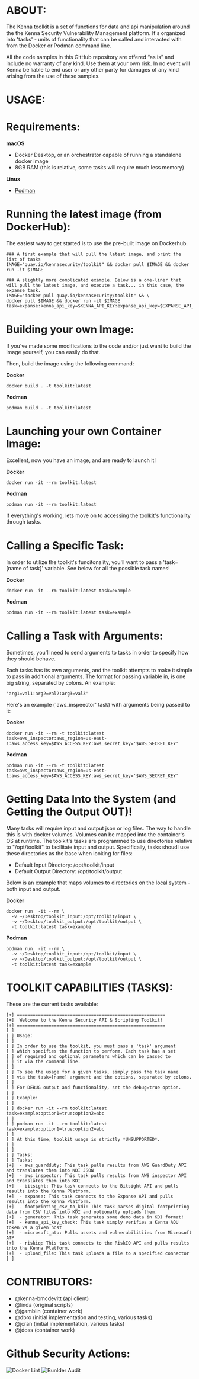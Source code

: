 
ABOUT:
======

The Kenna toolkit is a set of functions for data and api manipulation around the the Kenna Security Vulnerability Management platform.  It's organized into 'tasks' - units of functionality that can be called and interacted with from the Docker or Podman command line.

All the code samples in this GitHub repository are offered “as is” and include no warranty of any kind. Use them at your own risk. In no event will Kenna be liable to end user or any other party for damages of any kind arising from the use of these samples.


USAGE:
======

Requirements:
=============

**macOS**
  - Docker Desktop, or an orchestrator capable of running a standalone docker image
  - 8GB RAM (this is relative, some tasks will require much less memory)

**Linux**
  - [Podman](https://podman.io/)


Running the latest image (from DockerHub):
==========================================

The easiest way to get started is to use the pre-built image on Dockerhub. 

```
### A first example that will pull the latest image, and print the list of tasks
IMAGE="quay.io/kennasecurity/toolkit" && docker pull $IMAGE && docker run -it $IMAGE
```

```
### A slightly more complicated example. Below is a one-liner that will pull the latest image, and execute a task... in this case, the expanse task.
IMAGE="docker pull quay.io/kennasecurity/toolkit" && \
docker pull $IMAGE && docker run -it $IMAGE task=expanse:kenna_api_key=$KENNA_API_KEY:expanse_api_key=$EXPANSE_API_KEY
```

Building your own Image:
========================

If you've made some modifications to the code and/or just want to build the image yourself, you can easily do that.

Then, build the image using the following command:


**Docker**

```
docker build . -t toolkit:latest
```

**Podman**

```
podman build . -t toolkit:latest
```

Launching your own Container Image:
================================

Excellent, now you have an image, and are ready to launch it!


**Docker**

```
docker run -it --rm toolkit:latest
```

**Podman**

```
podman run -it --rm toolkit:latest
```


If everything's working, lets move on to accessing the toolkit's functionality through tasks.


Calling a Specific Task:
========================

In order to utilize the toolkit's funcitonality, you'll want to pass a 'task=[name of task]' variable. See below for all the possible task names!

**Docker**

```
docker run -it --rm toolkit:latest task=example
```

**Podman**

```
podman run -it --rm toolkit:latest task=example
```

Calling a Task with Arguments:
==============================

Sometimes, you'll need to send arguments to tasks in order to specify how they should behave.

Each tasks has its own arguments, and the toolkit attempts to make it simple to pass in additional arguments. The format for passing variable in, is one big string, separated by colons. An example:

```
'arg1=val1:arg2=val2:arg3=val3'
```

Here's an example ('aws_inspeector' task) with arguments being passed to it:

**Docker**

```
docker run -it --rm -t toolkit:latest task=aws_inspector:aws_region=us-east-1:aws_access_key=$AWS_ACCESS_KEY:aws_secret_key='$AWS_SECRET_KEY'
```

**Podman**

```
podman run -it --rm -t toolkit:latest task=aws_inspector:aws_region=us-east-1:aws_access_key=$AWS_ACCESS_KEY:aws_secret_key='$AWS_SECRET_KEY'
```


Getting Data Into the System (and Getting the Output OUT)!
==========================================================

Many tasks will require input and output json or log files. The way to handle this is with docker volumes. Volumes can be mapped into the container's OS at runtime.  The toolkit's tasks are programmed to use directories relative to "/opt/toolkit" to facilitate input and output. Specifically, tasks shoudl use these directories as the base when looking for files:

 - Default Input Directory: /opt/toolkit/input
 - Default Output Directory: /opt/toolkit/output

Below is an example that maps volumes to directories on the local system - both input and output.

**Docker**

```
docker run  -it --rm \
  -v ~/Desktop/toolkit_input:/opt/toolkit/input \
  -v ~/Desktop/toolkit_output:/opt/toolkit/output \
  -t toolkit:latest task=example
```

**Podman**

```
podman run  -it --rm \
  -v ~/Desktop/toolkit_input:/opt/toolkit/input \
  -v ~/Desktop/toolkit_output:/opt/toolkit/output \
  -t toolkit:latest task=example
```

TOOLKIT CAPABILITIES (TASKS):
=============================

These are the current tasks available:

```
[+] ========================================================
[+]  Welcome to the Kenna Security API & Scripting Toolkit!
[+] ========================================================
[ ]
[ ] Usage:
[ ]
[ ] In order to use the toolkit, you must pass a 'task' argument
[ ] which specifies the function to perform. Each task has a set
[ ] of required and optional parameters which can be passed to
[ ] it via the command line.
[ ]
[ ] To see the usage for a given tasks, simply pass the task name
[ ] via the task=[name] argument and the options, separated by colons.
[ ]
[ ] For DEBUG output and functionality, set the debug=true option.
[ ]
[ ] Example:
[ ]
[ ] docker run -it --rm toolkit:latest task=example:option1=true:option2=abc
[ ]
[ ] podman run -it --rm toolkit:latest task=example:option1=true:option2=abc
[ ]
[ ] At this time, toolkit usage is strictly *UNSUPPORTED*.
[ ]
[ ]
[ ] Tasks:
[ ] Tasks:
[+]  - aws_guardduty: This task pulls results from AWS GuardDuty API and translates them into KDI JSON
[+]  - aws_inspector: This task pulls results from AWS inspector API and translates them into KDI
[+]  - bitsight: This task connects to the Bitsight API and pulls results into the Kenna Platform.
[+]  - expanse: This task connects to the Expanse API and pulls results into the Kenna Platform.
[+]  - footprinting_csv_to_kdi: This task parses digital footprinting data from CSV files into KDI and optionally uploads them.
[+]  - generator: This task generates some demo data in KDI format!
[+]  - kenna_api_key_check: This task simply verifies a Kenna AOU token vs a given host
[+]  - microsoft_atp: Pulls assets and vulnerabilitiies from Microsoft ATP
[+]  - riskiq: This task connects to the RiskIQ API and pulls results into the Kenna Platform.
[+]  - upload_file: This task uploads a file to a specified connector
[ ]
```

CONTRIBUTORS:
=============
 - @kenna-bmcdevitt (api client)
 - @linda (original scripts)
 - @jgamblin (container work)
 - @dbro (initial implementation and testing, various tasks)
 - @jcran (initial implementation, various tasks)
 - @jdoss (container work)
 
 
 Github Security Actions:
=============================
![Docker Lint](https://github.com/KennaPublicSamples/toolkit/workflows/Docker%20Lint/badge.svg) 
![Bunlder Audit](https://github.com/KennaPublicSamples/toolkit/workflows/Bunlder%20Audit/badge.svg)
